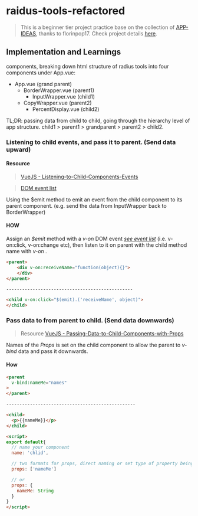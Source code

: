 # raidus-tools-refactored

>This is a beginner tier project practice base on the collection of [APP-IDEAS](https://github.com/florinpop17/app-ideas), thanks to florinpop17. Check project details [here](https://github.com/florinpop17/app-ideas/blob/master/Projects/Border-Radius-Previewer.md).

## Implementation and Learnings

components, breaking down html structure of radius tools into four components under App.vue:
- App.vue (grand parent)
  - BorderWrapper.vue (parent1)
    - InputWrapper.vue (child1)
  - CopyWrapper.vue (parent2)
    - PercentDisplay.vue (child2)

TL;DR: passing data from child to child, going through the hierarchy level of app structure. child1 > parent1 > grandparent > parent2 > child2.

### Listening to child events, and pass it to parent. (Send data upward)
#### Resource
> [VueJS - Listening-to-Child-Components-Events](https://vuejs.org/v2/guide/components.html#Listening-to-Child-Components-Events)

>[DOM event list](https://developer.mozilla.org/en-US/docs/Web/Events)

Using the $emit method to emit an event from the child component to its parent component. (e.g. send the data from InputWrapper back to BorderWrapper)

#### HOW

Assign an *$emit* method with a *v-on* DOM event *[see event list](https://developer.mozilla.org/en-US/docs/Web/Events)* (i.e. v-on:click, v-on:change etc), then listen to it on parent with the child method name with *v-on* .

```html
<parent>
    <div v-on:receiveName="function(object){}">
    </div>
</parent>

------------------------------------------------

<child v-on:click="$(emit).('receiveName', object)">
</child>
```

### Pass data to from parent to child. (Send data downwards)

>Resource [VueJS - Passing-Data-to-Child-Components-with-Props](https://vuejs.org/v2/guide/components.html#Passing-Data-to-Child-Components-with-Props)

Names of the *Props* is set on the child component to allow the parent to *v-bind* data and pass it downwards.

#### How

```html
<parent
  v-bind:nameMe="names"
>
</parent>

-------------------------------------------------

<child>
  <p>{{nameMe}}</p>
</child>

<script>
export default{
  // name your component
  name: 'chlid',

  // two formats for props, direct naming or set type of property being recevied.
  props: ['nameMe']

  // or
  props: {
    nameMe: String
  }
}
</script>

```